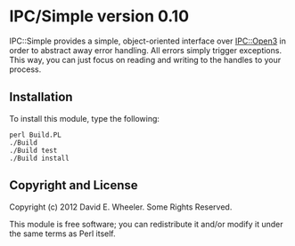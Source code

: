 IPC/Simple version 0.10
=======================

IPC::Simple provides a simple, object-oriented interface over
[IPC::Open3](https://metacpan.org/module/IPC::Open3) in order to abstract away
error handling. All errors simply trigger exceptions. This way, you can just
focus on reading and writing to the handles to your process.

Installation
------------

To install this module, type the following:

    perl Build.PL
    ./Build
    ./Build test
    ./Build install

Copyright and License
---------------------

Copyright (c) 2012 David E. Wheeler. Some Rights Reserved.

This module is free software; you can redistribute it and/or modify it under
the same terms as Perl itself.

